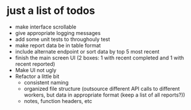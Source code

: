 # just a list of todos
- make interface scrollable
- give appropriate logging messages
- add some unit tests to throughouly test
- make report data be in table format
- include alternate endpoint or sort data by top 5 most recent
- finish the main screen UI (2 boxes: 1 with recent completed and 1 with recent reported)
- Make UI not ugly
- Refactor a little bit
    - consistent naming
    - organized file structure (outsource different API calls to different workers, but data in appropriate format (keep a list of all reports?))
    - notes, function headers, etc

